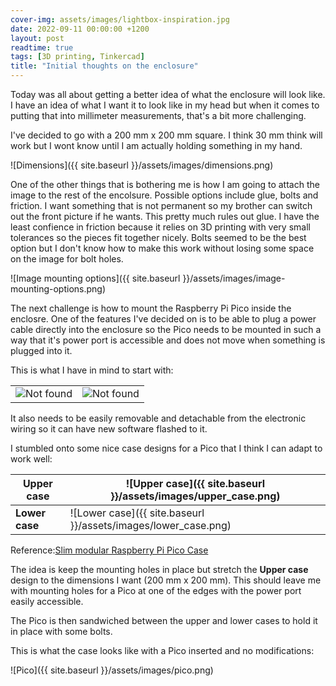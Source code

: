 ```yaml
---
cover-img: assets/images/lightbox-inspiration.jpg
date: 2022-09-11 00:00:00 +1200
layout: post
readtime: true
tags: [3D printing, Tinkercad]
title: "Initial thoughts on the enclosure"
---
```

Today was all about getting a better idea of what the enclosure will look like. I have an idea of what I want it to look like in my head but when it comes to putting that into millimeter measurements, that's a bit more challenging.

I've decided to go with a 200 mm x 200 mm square. I think 30 mm think will work but I wont know until I am actually holding something in my hand.

![Dimensions]({{ site.baseurl }}/assets/images/dimensions.png)

One of the other things that is bothering me is how I am going to attach the image to the rest of the encolsure. Possible options include glue, bolts and friction. I want something that is not permanent so my brother can switch out the front picture if he wants. This pretty much rules out glue. I have the least confience in friction because it relies on 3D printing with very small tolerances so the pieces fit together nicely. Bolts seemed to be the best option but I don't know how to make this work without losing some space on the image for bolt holes.

![Image mounting options]({{ site.baseurl }}/assets/images/image-mounting-options.png)

The next challenge is how to mount the Raspberry Pi Pico inside the enclosre. One of the features I've decided on is to be able to plug a power cable directly into the enclosure so the Pico needs to be mounted in such a way that it's power port is accessible and does not move when something is plugged into it.

This is what I have in mind to start with:

<table>
  <tr>
    <td>
      <img src="{{ 'assets/images/inside-mounting-options-1.png' | relative_url }}" alt="Not found" />
    </td>
    <td>
      <img src="{{ 'assets/images/inside-mounting-options-2.png' | relative_url }}" alt="Not found" />
    </td>
  </tr>
</table>

It also needs to be easily removable and detachable from the electronic wiring so it can have new software flashed to it.

I stumbled onto some nice case designs for a Pico that I think I can adapt to work well:

| **Upper case** | ![Upper case]({{ site.baseurl }}/assets/images/upper_case.png)
| --- | --- |
| **Lower case** |![Lower case]({{ site.baseurl }}/assets/images/lower_case.png)|

Reference:[Slim modular Raspberry Pi Pico Case][pico-cases]

The idea is keep the mounting holes in place but stretch the **Upper case** design to the dimensions I want (200 mm x 200 mm). This should leave me with mounting holes for a Pico at one of the edges with the power port easily accessible.

The Pico is then sandwiched between the upper and lower cases to hold it in place with some bolts.

This is what the case looks like with a Pico inserted and no modifications:

![Pico]({{ site.baseurl }}/assets/images/pico.png)

[pico-cases]: https://www.thingiverse.com/thing:4808999
